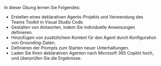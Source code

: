 In dieser Übung lernen Sie Folgendes:

- Erstellen eines deklarativen Agents-Projekts und Verwendung des Teams Toolkit in Visual Studio Code.
- Gestalten von Antworten, indem Sie individuelle Anweisungen definieren.
- Hinzufügen von zusätzlichem Kontext für den Agent durch Konfiguration von Grounding-Daten.
- Definieren der Prompts zum Starten neuer Unterhaltungen.
- Laden Sie Ihren deklarativen Agenten nach Microsoft 365 Copilot hoch, und überprüfen Sie die Ergebnisse.
